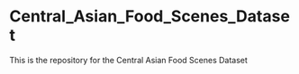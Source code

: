 # Central_Asian_Food_Scenes_Dataset
This is the repository for the Central Asian Food Scenes Dataset
